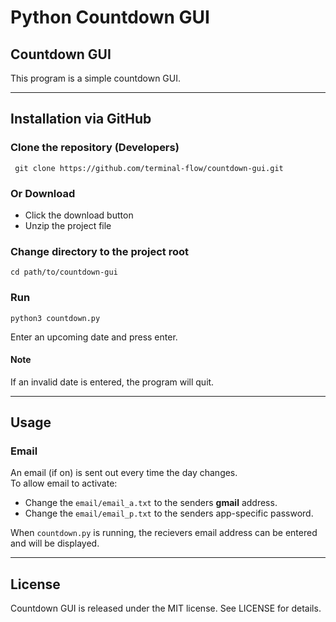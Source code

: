 # Python Countdown GUI
## Countdown GUI
This program is a simple countdown GUI.

---
## Installation via GitHub
### Clone the repository (Developers)
```
 git clone https://github.com/terminal-flow/countdown-gui.git
```

### Or Download
* Click the download button
* Unzip the project file

### Change directory to the project root
```
cd path/to/countdown-gui
```

### Run
```
python3 countdown.py
```
Enter an upcoming date and press enter.
#### Note
If an invalid date is entered, the program will quit.

---
## Usage
### Email
An email (if on) is sent out every time the day changes. <br/>
To allow email to activate:
* Change the `email/email_a.txt` to the senders **gmail** address.
* Change the `email/email_p.txt` to the senders app-specific password.

When `countdown.py` is running, the recievers email address can be entered and will be displayed.

---
## License
Countdown GUI is released under the MIT license. See LICENSE for details.